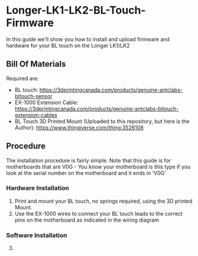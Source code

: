 # Longer-LK1-LK2-BL-Touch-Firmware
In this guide we'll show you how to install and upload firmware and hardware for your BL touch on the Longer LK1/LK2

## Bill Of Materials 
Required are: 

- BL touch: https://3dprintingcanada.com/products/genuine-antclabs-bltouch-sensor
- EX-1000 Extension Cable: https://3dprintingcanada.com/products/genuine-antclabs-bltouch-extension-cables
- BL Touch 3D Printed Mount (Uploaded to this repository, but here is the Author): https://www.thingiverse.com/thing:3526108

## Procedure 

The installation procedure is fairly simple. Note that this guide is for motherboards that are V0G - You know your motherboard is this type if you look at the serial number on the motherboard and it ends in 'V0G'

### Hardware Installation 

1) Print and mount your BL touch, no springs required, using the 3D printed Mount. 
2) Use the EX-1000 wires to connect your BL touch leads to the correct pins on the motherboard as indicated in the wiring diagram

### Software Installation

3) 
